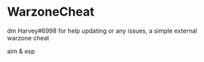 # WarzoneCheat

dm Harvey#6998 for help updating or any issues, a simple external warzone cheat

aim & esp
